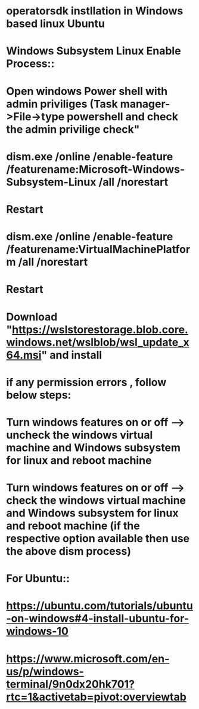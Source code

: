 # operatorsdk instllation in Windows based linux Ubuntu
# Windows Subsystem Linux Enable Process::
# Open windows Power shell with admin priviliges (Task manager->File->type powershell and check the admin privilige check"
# dism.exe /online /enable-feature /featurename:Microsoft-Windows-Subsystem-Linux /all /norestart
# Restart
# dism.exe /online /enable-feature /featurename:VirtualMachinePlatform /all /norestart
# Restart
# Download "https://wslstorestorage.blob.core.windows.net/wslblob/wsl_update_x64.msi" and install 
# if any permission errors , follow below steps:
# Turn windows features on or off --> uncheck the windows virtual machine and Windows subsystem for linux and reboot machine
# Turn windows features on or off --> check the windows virtual machine and Windows subsystem for linux and reboot machine (if the respective option available then use the above dism process)
# For Ubuntu::
# https://ubuntu.com/tutorials/ubuntu-on-windows#4-install-ubuntu-for-windows-10
# https://www.microsoft.com/en-us/p/windows-terminal/9n0dx20hk701?rtc=1&activetab=pivot:overviewtab
